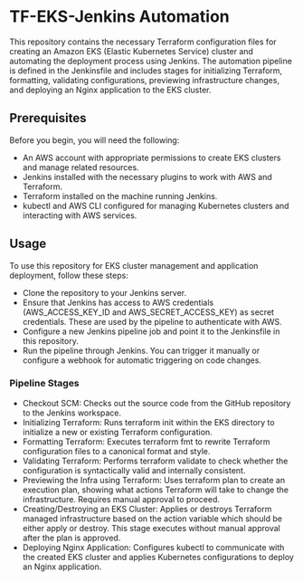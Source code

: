 # TF-EKS-Jenkins Automation
This repository contains the necessary Terraform configuration files for creating an Amazon EKS (Elastic Kubernetes Service) cluster and automating the deployment process using Jenkins. The automation pipeline is defined in the Jenkinsfile and includes stages for initializing Terraform, formatting, validating configurations, previewing infrastructure changes, and deploying an Nginx application to the EKS cluster.

## Prerequisites
Before you begin, you will need the following:

* An AWS account with appropriate permissions to create EKS clusters and manage related resources.
* Jenkins installed with the necessary plugins to work with AWS and Terraform.
* Terraform installed on the machine running Jenkins.
* kubectl and AWS CLI configured for managing Kubernetes clusters and interacting with AWS services.

## Usage
To use this repository for EKS cluster management and application deployment, follow these steps:

* Clone the repository to your Jenkins server.
* Ensure that Jenkins has access to AWS credentials (AWS_ACCESS_KEY_ID and AWS_SECRET_ACCESS_KEY) as secret credentials. These are used by the pipeline to authenticate with AWS.
* Configure a new Jenkins pipeline job and point it to the Jenkinsfile in this repository.
* Run the pipeline through Jenkins. You can trigger it manually or configure a webhook for automatic triggering on code changes.

### Pipeline Stages
* Checkout SCM: Checks out the source code from the GitHub repository to the Jenkins workspace.
* Initializing Terraform: Runs terraform init within the EKS directory to initialize a new or existing Terraform configuration.
* Formatting Terraform: Executes terraform fmt to rewrite Terraform configuration files to a canonical format and style.
* Validating Terraform: Performs terraform validate to check whether the configuration is syntactically valid and internally consistent.
* Previewing the Infra using Terraform: Uses terraform plan to create an execution plan, showing what actions Terraform will take to change the infrastructure. Requires manual approval to proceed.
* Creating/Destroying an EKS Cluster: Applies or destroys Terraform managed infrastructure based on the action variable which should be either apply or destroy. This stage executes without manual approval after the plan is approved.
* Deploying Nginx Application: Configures kubectl to communicate with the created EKS cluster and applies Kubernetes configurations to deploy an Nginx application.

